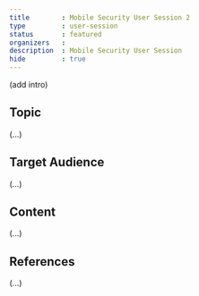 ```yaml
---
title        : Mobile Security User Session 2
type         : user-session
status       : featured
organizers   : 
description  : Mobile Security User Session
hide         : true
---
```


(add intro)

## Topic

(...)

## Target Audience

(...)

## Content

(...)

## References

(...)
